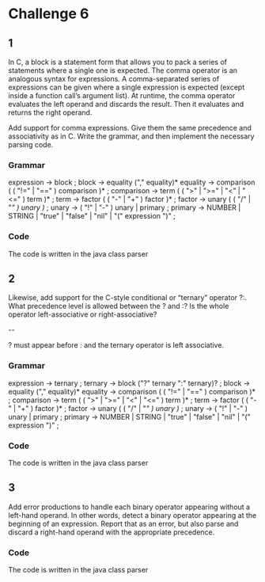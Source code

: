 # Challenge 6

## 1

In C, a block is a statement form that allows you to pack a series of statements where a single one is expected. The comma operator is an analogous syntax for expressions. A comma-separated series of expressions can be given where a single expression is expected (except inside a function call’s argument list). At runtime, the comma operator evaluates the left operand and discards the result. Then it evaluates and returns the right operand.

Add support for comma expressions. Give them the same precedence and associativity as in C. Write the grammar, and then implement the necessary parsing code.

### Grammar

expression     → block ;
block          → equality ("," equality)*
equality       → comparison ( ( "!=" | "==" ) comparison )* ;
comparison     → term ( ( ">" | ">=" | "<" | "<=" ) term )* ;
term           → factor ( ( "-" | "+" ) factor )* ;
factor         → unary ( ( "/" | "*" ) unary )* ;
unary          → ( "!" | "-" ) unary
| primary ;
primary        → NUMBER | STRING | "true" | "false" | "nil"
| "(" expression ")" ;

### Code

The code is written in the java class parser

## 2

Likewise, add support for the C-style conditional or “ternary” operator ?:. What precedence level is allowed between the ? and :? Is the whole operator left-associative or right-associative?

--

? must appear before : and the ternary operator is left associative.

### Grammar

expression     → ternary ;
ternary        →  block ("?" ternary ":"  ternary)? ;
block          → equality ("," equality)*
equality       → comparison ( ( "!=" | "==" ) comparison )* ;
comparison     → term ( ( ">" | ">=" | "<" | "<=" ) term )* ;
term           → factor ( ( "-" | "+" ) factor )* ;
factor         → unary ( ( "/" | "*" ) unary )* ;
unary          → ( "!" | "-" ) unary
| primary ;
primary        → NUMBER | STRING | "true" | "false" | "nil"
| "(" expression ")" ;

### Code

The code is written in the java class parser

## 3

Add error productions to handle each binary operator appearing without a left-hand operand. In other words, detect a binary operator appearing at the beginning of an expression. Report that as an error, but also parse and discard a right-hand operand with the appropriate precedence.

### Code

The code is written in the java class parser



